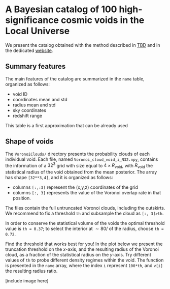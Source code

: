 # A Bayesian catalog of 100 high-significance cosmic voids in the Local Universe

We present the catalog obtained with the method described in [TBD]() and in the dedicated [website](https://voids.cosmictwin.org).



## Summary features

The main features of the catalog are summarized in the ```name``` table, organized as follows:

- void ID
- coordinates mean and std
- radius mean and std
- sky coordinates
- redshift range

This table is a first approximation that can be already used

## Shape of voids

The ```VoronoiClouds/``` directory presents the probability clouds of each individual void. Each file, named ```Voronoi_cloud_void_i_N32.npy```, contains the information of a $32^3$ grid with size equal to $4 \times R_\text{void}$, with $R_\text{void}$ the statistical radius of the void obtained from the mean posterior. The array has shape ```[32**3,4]```, and it is organized as follows:

- columns ```[:,:3]``` represent the (x,y,z) coordinates of the grid
- columns ```[:, 3]``` represents the value of the Voronoi overlap rate in that position.

The files contain the full untruncated Voronoi clouds, including the outskirts. We recommend to fix a threshold ```th``` and subsample the cloud as ```[:, 3]>th```.

In order to conserve the statistical volume of the voids the optimal threshold value is ```th = 0.37```; to select the interior at $\sim 80/%$ of the radius, choose ```th = 0.72```.

Find the threshold that works best for you! In the plot below we present the truncation threshold on the $x$-axis, and the resulting radius of the Voronoi cloud, as a fraction of the statistical radius on the $y$-axis. Try different values of ```th``` to probe different density regimes within the void. The function is presented in the ```name``` array, where the index ```i``` represent ```100*th```, and ```v[i]``` the resulting radius ratio.

[include image here]

